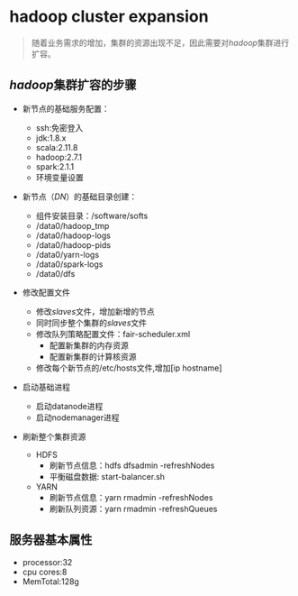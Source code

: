 # hadoop cluster expansion
> 随着业务需求的增加，集群的资源出现不足，因此需要对*hadoop*集群进行扩容。

## *hadoop*集群扩容的步骤

- 新节点的基础服务配置：
  - ssh:免密登入
  - jdk:1.8.x
  - scala:2.11.8
  - hadoop:2.7.1
  - spark:2.1.1
  - 环境变量设置

- 新节点（*DN*）的基础目录创建：
  - 组件安装目录：/software/softs
  - /data0/hadoop_tmp
  - /data0/hadoop-logs
  - /data0/hadoop-pids
  - /data0/yarn-logs
  - /data0/spark-logs
  - /data0/dfs

- 修改配置文件
  - 修改*slaves*文件，增加新增的节点
  - 同时同步整个集群的*slaves*文件
  - 修改队列策略配置文件：fair-scheduler.xml
    - 配置新集群的内存资源
    - 配置新集群的计算核资源
  - 修改每个新节点的/etc/hosts文件,增加[ip hostname]
  
- 启动基础进程
  - 启动datanode进程
  - 启动nodemanager进程

- 刷新整个集群资源
  - HDFS
    - 刷新节点信息：hdfs dfsadmin -refreshNodes
    - 平衡磁盘数据: start-balancer.sh
  - YARN
    - 刷新节点信息：yarn rmadmin -refreshNodes
    - 刷新队列资源：yarn rmadmin -refreshQueues

## 服务器基本属性
  - processor:32
  - cpu cores:8
  - MemTotal:128g
